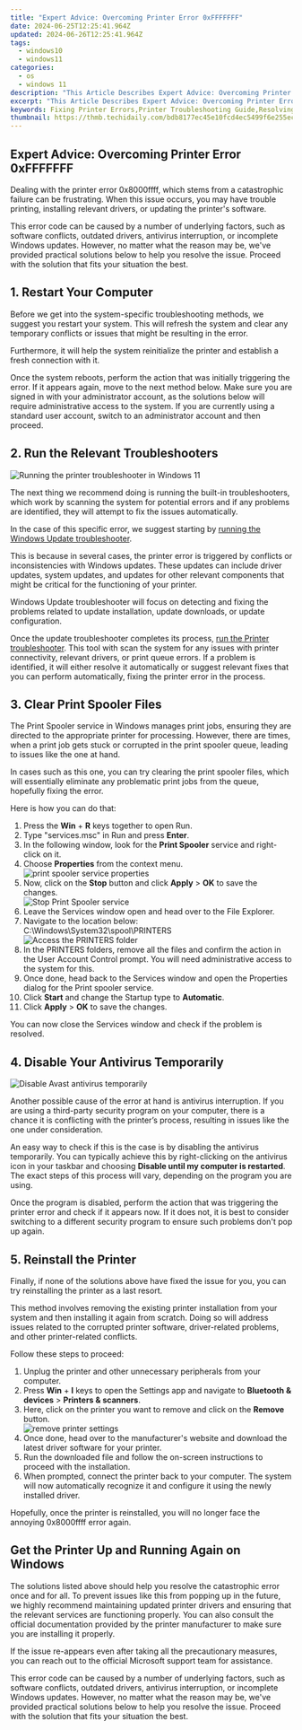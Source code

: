 ```yaml
---
title: "Expert Advice: Overcoming Printer Error 0xFFFFFFF"
date: 2024-06-25T12:25:41.964Z
updated: 2024-06-26T12:25:41.964Z
tags:
  - windows10
  - windows11
categories:
  - os
  - windows 11
description: "This Article Describes Expert Advice: Overcoming Printer Error 0xFFFFFFF"
excerpt: "This Article Describes Expert Advice: Overcoming Printer Error 0xFFFFFFF"
keywords: Fixing Printer Errors,Printer Troubleshooting Guide,Resolving Print Driver Issues,Eliminating 0xFFFFFFF Error,Overcoming Printer Errors,Printer Error Code Fixes,Addressing High-Level Printer Failures
thumbnail: https://thmb.techidaily.com/bdb8177ec45e10fcd4ec5499f6e255ec00146feb57465bd8edaf95619ca00bc2.jpg
---
```


## Expert Advice: Overcoming Printer Error 0xFFFFFFF

 Dealing with the printer error 0x8000ffff, which stems from a catastrophic failure can be frustrating. When this issue occurs, you may have trouble printing, installing relevant drivers, or updating the printer's software.

 This error code can be caused by a number of underlying factors, such as software conflicts, outdated drivers, antivirus interruption, or incomplete Windows updates. However, no matter what the reason may be, we've provided practical solutions below to help you resolve the issue. Proceed with the solution that fits your situation the best.

## 1\. Restart Your Computer

 Before we get into the system-specific troubleshooting methods, we suggest you restart your system. This will refresh the system and clear any temporary conflicts or issues that might be resulting in the error.

 Furthermore, it will help the system reinitialize the printer and establish a fresh connection with it.

 Once the system reboots, perform the action that was initially triggering the error. If it appears again, move to the next method below. Make sure you are signed in with your administrator account, as the solutions below will require administrative access to the system. If you are currently using a standard user account, switch to an administrator account and then proceed.

## 2\. Run the Relevant Troubleshooters

![Running the printer troubleshooter in Windows 11](https://static1.makeuseofimages.com/wordpress/wp-content/uploads/2022/08/printer-troubleshooter-1.jpg)

 The next thing we recommend doing is running the built-in troubleshooters, which work by scanning the system for potential errors and if any problems are identified, they will attempt to fix the issues automatically.

 In the case of this specific error, we suggest starting by [running the Windows Update troubleshooter](https://www.makeuseof.com/tag/resolve-windows-update-problems-5-easy-steps/).

 This is because in several cases, the printer error is triggered by conflicts or inconsistencies with Windows updates. These updates can include driver updates, system updates, and updates for other relevant components that might be critical for the functioning of your printer.

 Windows Update troubleshooter will focus on detecting and fixing the problems related to update installation, update downloads, or update configuration.

 Once the update troubleshooter completes its process, [run the Printer troubleshooter](https://www.makeuseof.com/windows-10-11-error-740-printer/). This tool with scan the system for any issues with printer connectivity, relevant drivers, or print queue errors. If a problem is identified, it will either resolve it automatically or suggest relevant fixes that you can perform automatically, fixing the printer error in the process.

## 3\. Clear Print Spooler Files

 The Print Spooler service in Windows manages print jobs, ensuring they are directed to the appropriate printer for processing. However, there are times, when a print job gets stuck or corrupted in the print spooler queue, leading to issues like the one at hand.

 In cases such as this one, you can try clearing the print spooler files, which will essentially eliminate any problematic print jobs from the queue, hopefully fixing the error.

 Here is how you can do that:

1. Press the **Win** \+ **R** keys together to open Run.
2. Type "services.msc" in Run and press **Enter**.
3. In the following window, look for the **Print Spooler** service and right-click on it.
4. Choose **Properties** from the context menu.  
![print spooler service properties](https://static1.makeuseofimages.com/wordpress/wp-content/uploads/2022/12/print-spooler-service-properties.jpg)
5. Now, click on the **Stop** button and click **Apply** \> **OK** to save the changes.  
![Stop Print Spooler service](https://static1.makeuseofimages.com/wordpress/wp-content/uploads/2023/05/stop-print-spooler-service.jpg)
6. Leave the Services window open and head over to the File Explorer.
7. Navigate to the location below:  
C:\Windows\System32\spool\PRINTERS  
![Access the PRINTERS folder](https://static1.makeuseofimages.com/wordpress/wp-content/uploads/2023/05/printers-folder.jpg)
8. In the PRINTERS folders, remove all the files and confirm the action in the User Account Control prompt. You will need administrative access to the system for this.
9. Once done, head back to the Services window and open the Properties dialog for the Print spooler service.
10. Click **Start** and change the Startup type to **Automatic**.
11. Click **Apply** \> **OK** to save the changes.

 You can now close the Services window and check if the problem is resolved.

## 4\. Disable Your Antivirus Temporarily

![Disable Avast antivirus temporarily](https://static1.makeuseofimages.com/wordpress/wp-content/uploads/2022/07/disable-avast.jpg)

 Another possible cause of the error at hand is antivirus interruption. If you are using a third-party security program on your computer, there is a chance it is conflicting with the printer’s process, resulting in issues like the one under consideration.

 An easy way to check if this is the case is by disabling the antivirus temporarily. You can typically achieve this by right-clicking on the antivirus icon in your taskbar and choosing **Disable until my computer is restarted**. The exact steps of this process will vary, depending on the program you are using.

 Once the program is disabled, perform the action that was triggering the printer error and check if it appears now. If it does not, it is best to consider switching to a different security program to ensure such problems don't pop up again.

## 5\. Reinstall the Printer

 Finally, if none of the solutions above have fixed the issue for you, you can try reinstalling the printer as a last resort.

 This method involves removing the existing printer installation from your system and then installing it again from scratch. Doing so will address issues related to the corrupted printer software, driver-related problems, and other printer-related conflicts.

 Follow these steps to proceed:

1. Unplug the printer and other unnecessary peripherals from your computer.
2. Press **Win** \+ **I** keys to open the Settings app and navigate to **Bluetooth & devices** \> **Printers & scanners**.
3. Here, click on the printer you want to remove and click on the **Remove** button.  
![remove printer settings](https://static1.makeuseofimages.com/wordpress/wp-content/uploads/2022/06/remove-printer-settings.jpg)
4. Once done, head over to the manufacturer's website and download the latest driver software for your printer.
5. Run the downloaded file and follow the on-screen instructions to proceed with the installation.
6. When prompted, connect the printer back to your computer. The system will now automatically recognize it and configure it using the newly installed driver.

 Hopefully, once the printer is reinstalled, you will no longer face the annoying 0x8000ffff error again.

## Get the Printer Up and Running Again on Windows

 The solutions listed above should help you resolve the catastrophic error once and for all. To prevent issues like this from popping up in the future, we highly recommend maintaining updated printer drivers and ensuring that the relevant services are functioning properly. You can also consult the official documentation provided by the printer manufacturer to make sure you are installing it properly.

 If the issue re-appears even after taking all the precautionary measures, you can reach out to the official Microsoft support team for assistance.

 This error code can be caused by a number of underlying factors, such as software conflicts, outdated drivers, antivirus interruption, or incomplete Windows updates. However, no matter what the reason may be, we've provided practical solutions below to help you resolve the issue. Proceed with the solution that fits your situation the best.



<ins class="adsbygoogle"
      style="display:block"
      data-ad-client="ca-pub-7571918770474297"
      data-ad-slot="8358498916"
      data-ad-format="auto"
      data-full-width-responsive="true"></ins>